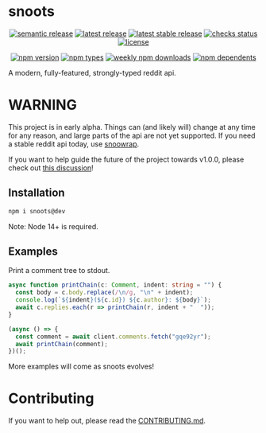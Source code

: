 # snoots

<p align="center">
  <a href="https://github.com/semantic-release/semantic-release"
    ><img
      alt="semantic release"
      src="https://flat.badgen.net/badge/%20%20%F0%9F%93%A6%F0%9F%9A%80/semantic%20release/e10079"
    /></a
  >
  <a href="https://github.com/thislooksfun/snoots/releases/latest"
    ><img
      alt="latest release"
      src="https://flat.badgen.net/github/release/thislooksfun/snoots"
    /></a
  >
  <a href="https://github.com/thislooksfun/snoots/releases"
    ><img
      alt="latest stable release"
      src="https://flat.badgen.net/github/release/thislooksfun/snoots/stable"
    /></a
  >
  <a href="#"
    ><img
      alt="checks status"
      src="https://flat.badgen.net/github/checks/thislooksfun/snoots"
    /></a
  >
  <a href="https://github.com/thislooksfun/snoots/blob/master/LICENSE"
    ><img
      alt="license"
      src="https://flat.badgen.net/github/license/thislooksfun/snoots"
    /></a
  >
</p>

<p align="center">
  <a href="https://www.npmjs.com/package/snoots?activeTab=versions"
    ><img
      alt="npm version"
      src="https://flat.badgen.net/npm/v/snoots"
    /></a
  >
  <a href="https://github.com/thislooksfun/snoots/tree/master/types"
    ><img
      alt="npm types"
      src="https://flat.badgen.net/npm/types/snoots"
    /></a
  >
  <a href="https://www.npmjs.com/package/snoots"
    ><img
      alt="weekly npm downloads"
      src="https://flat.badgen.net/npm/dw/snoots"
    /></a
  >
  <a href="https://www.npmjs.com/package/snoots?activeTab=dependents"
    ><img
      alt="npm dependents"
      src="https://flat.badgen.net/npm/dependents/snoots"
    /></a
  >
</p>

A modern, fully-featured, strongly-typed reddit api.

# WARNING

This project is in early alpha. Things can (and likely will) change at any time
for any reason, and large parts of the api are not yet supported. If you need a
stable reddit api today, use [snoowrap][sw].

If you want to help guide the future of the project towards v1.0.0, please check
out [this discussion](https://github.com/thislooksfun/snoots/discussions/4)!

## Installation

```sh
npm i snoots@dev
```

Note: Node 14+ is required.

## Examples

Print a comment tree to stdout.

```ts
async function printChain(c: Comment, indent: string = "") {
  const body = c.body.replace(/\n/g, "\n" + indent);
  console.log(`${indent}(${c.id}) ${c.author}: ${body}`);
  await c.replies.each(r => printChain(r, indent + "  "));
}

(async () => {
  const comment = await client.comments.fetch("gqe92yr");
  await printChain(comment);
})();
```

More examples will come as snoots evolves!

# Contributing

If you want to help out, please read the [CONTRIBUTING.md][c.md].

<!-- Links -->

[sw]: https://github.com/not-an-aardvark/snoowrap
[c.md]: https://github.com/thislooksfun/snoots/blob/master/CONTRIBUTING.md
